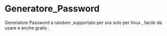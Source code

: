 # Generatore_Password
Generatore Password a random ,supportato per ora solo per linux , facile da usare  e anche gratis . 


